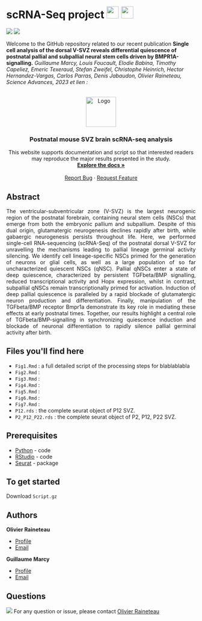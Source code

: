 # scRNA-Seq project <img height="32" width="32" src="https://cdn.simpleicons.org/rstudio/gray" />  <img height="32" width="32" src="https://cdn.simpleicons.org/python/gray" />

 <img src="https://img.shields.io/badge/R-276DC3?style=for-the-badge&logo=r&logoColor=white">  <img src ="https://img.shields.io/badge/Python-14354C?style=for-the-badge&logo=python&logoColor=white">
 
<p align="justify">

Welcome to the GitHub repository related to our recent publication **Single cell analysis of the dorsal V-SVZ reveals differential quiescence of postnatal
pallial and subpallial neural stem cells driven by BMPR1A-signalling.** 
_Guillaume Marcy, Louis Foucault, Elodie Babina, Timothy Capeliez, Emeric Texeraud, Stefan Zweifel, Christophe Heinrich, Hector Hernandez-Vargas, Carlos Parras, Denis Jabaudon, Olivier Raineteau, Science Advances, 2023 et lien :_ 

 </p>

<!-- PROJECT LOGO -->
<br />
<div align="center">
  <a href="https://github.com/OlivierRaineteauSBRI/scRNASeq">
    <img src="https://raw.githubusercontent.com/othneildrew/Best-README-Template/master/images/logo.png" alt="Logo" width="80" height="80">
  </a>

<h3 align="center">Postnatal mouse SVZ brain scRNA-seq analysis</h3>

  <p align="center">
    This website supports documentation and script so that interested readers may reproduce the major results presented in the study.
    <br />
    <a href="https://github.com/OlivierRaineteauSBRI/scRNASeq"><strong>Explore the docs »</strong></a>
    <br />
    <br />
    <a href="https://github.com/OlivierRaineteauSBRI/scRNASeq/issues">Report Bug</a>
    ·
    <a href="https://github.com/OlivierRaineteauSBRI/scRNASeq/issues">Request Feature</a>
  </p>
</div>

## Abstract

<p align="justify">
The ventricular-subventricular zone (V-SVZ) is the largest neurogenic region of the postnatal forebrain, containing neural stem cells (NSCs) that emerge from both the embryonic pallium and subpallium. Despite of this dual origin, glutamatergic neurogenesis declines rapidly after birth, while gabaergic neurogenesis persists throughout life. Here, we performed single-cell RNA-sequencing (scRNA-Seq) of the postnatal dorsal V-SVZ for unravelling the mechanisms leading to pallial lineage germinal activity silencing. We identify cell lineage-specific NSCs primed for the generation of neurons or glial cells, as well as a large population of so far uncharacterized quiescent NSCs (qNSC). Pallial qNSCs enter a state of deep quiescence, characterized by persistent TGFbeta/BMP signalling, reduced transcriptional activity and Hopx expression, whilst in contrast, subpallial qNSCs remain transcriptionally primed for activation. Induction of deep pallial quiescence is paralleled by a rapid blockade of glutamatergic neuron production and differentiation. Finally, manipulation of the TGFbeta/BMP receptor Bmpr1a demonstrate its key role in mediating these effects at early postnatal times. Together, our results highlight a central role of TGFbeta/BMP-signalling in synchronizing quiescence induction and blockade of neuronal differentiation to rapidly silence pallial germinal activity after birth.
 </p>

## Files you'll find here 

- ``Fig1.Rmd`` : a full detailed script of the processing steps for blablablabla
- ``Fig2.Rmd`` : 
- ``Fig3.Rmd`` : 
- ``Fig4.Rmd`` :
- ``Fig5.Rmd`` :
- ``Fig6.Rmd`` :
- ``Fig7.Rmd`` :
- ``P12.rds`` : the complete seurat object of P12 SVZ.
- ``P2_P12_P22.rds`` : the complete seurat object of P2, P12, P22 SVZ.

## Prerequisites 

* [Python](https://www.python.org) - code
* [RStudio](https://www.rstudio.com) - code
* [Seurat](https://satijalab.org/seurat/index.html) - package


## To get started

Download ``Script.gz`` 

## Authors

**Olivier Raineteau**
- [Profile](https://github.com/OlivierRaineteauSBRI "Olivier Raineteau")
- [Email](mailto:olivier.raineteau@inserm.fr?subject=Hi% "Hi!")

**Guillaume Marcy**
- [Profile](https://github.com/GuillaumeMarcy "Guillaume Marcy")
- [Email](mailto:guillaume.marcy@universite-lyon.fr?subject=Hi% "Hi!")


## Questions
<img src="https://img.shields.io/badge/Ask%20me-anything-1abc9c.svg">
For any question or issue, please contact <a href="mailto:olivier.raineteau@inserm.fr?"> Olivier Raineteau
